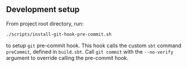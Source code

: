 ## Development setup ##
From project root directory, run:

``` bash
./scripts/install-git-hook-pre-commit.sh
```
to setup `git` pre-commit hook. This hook calls the custom `sbt` command `preCommit`, defined in `build.sbt`.
Call `git commit` with the `--no-verify` argument to override calling the pre-commit hook.
